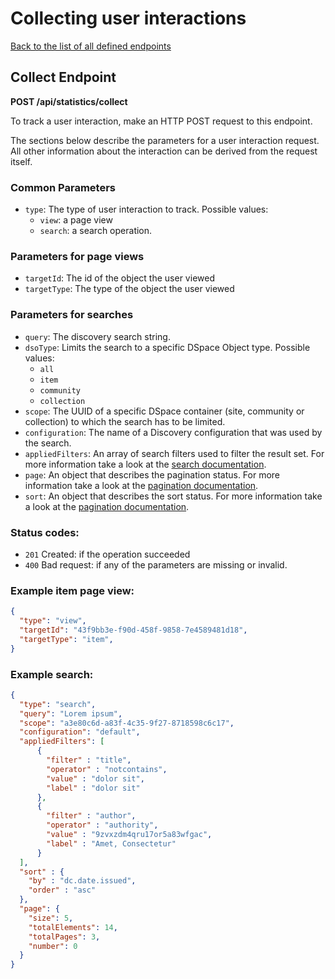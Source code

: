 # Collecting user interactions
[Back to the list of all defined endpoints](endpoints.md)

## Collect Endpoint
**POST /api/statistics/collect**

To track a user interaction, make an HTTP POST request to this endpoint.

The sections below describe the parameters for a user interaction request. All other information about the interaction can be derived from the request itself.

### Common Parameters
- `type`: The type of user interaction to track. Possible values:
  - `view`: a page view
  - `search`: a search operation.

### Parameters for page views
- `targetId`: The id of the object the user viewed
- `targetType`: The type of the object the user viewed

### Parameters for searches
- `query`: The discovery search string.
- `dsoType`: Limits the search to a specific DSpace Object type. Possible values:
     - `all`
     - `item`
     - `community`
     - `collection`
- `scope`: The UUID of a specific DSpace container (site, community or collection) to which the search has to be limited.
- `configuration`: The name of a Discovery configuration that was used by the search.
- `appliedFilters`: An array of search filters  used to filter the result set. For more information take a look at the [search documentation](search-endpoint.md#matching-dspace-objects-search-results).
- `page`: An object that describes the pagination status. For more information take a look at the [pagination documentation](README.md#Pagination).
- `sort`: An object that describes the sort status. For more information take a look at the [pagination documentation](README.md#Pagination).


### Status codes:

- `201` Created: if the operation succeeded
- `400` Bad request: if any of the parameters are missing or invalid.

### Example item page view:

```json
{
  "type": "view",
  "targetId": "43f9bb3e-f90d-458f-9858-7e4589481d18",
  "targetType": "item",
}
```

### Example search:

```json
{
  "type": "search",
  "query": "Lorem ipsum",
  "scope": "a3e80c6d-a83f-4c35-9f27-8718598c6c17",
  "configuration": "default",
  "appliedFilters": [
      {
        "filter" : "title",
        "operator" : "notcontains",
        "value" : "dolor sit",
        "label" : "dolor sit"
      },
      {
        "filter" : "author",
        "operator" : "authority",
        "value" : "9zvxzdm4qru17or5a83wfgac",
        "label" : "Amet, Consectetur"
      }
  ],
  "sort" : {
    "by" : "dc.date.issued",
    "order" : "asc"
  },
  "page": {
    "size": 5,
    "totalElements": 14,
    "totalPages": 3,
    "number": 0
  }
}
```
